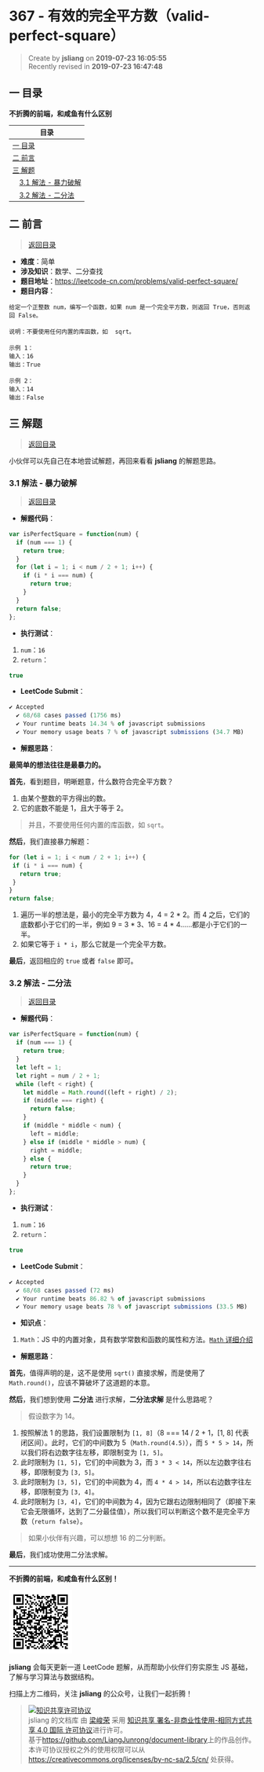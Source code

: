 367 - 有效的完全平方数（valid-perfect-square）
===

> Create by **jsliang** on **2019-07-23 16:05:55**  
> Recently revised in **2019-07-23 16:47:48**

## <a name="chapter-one" id="chapter-one">一 目录</a>

**不折腾的前端，和咸鱼有什么区别**

| 目录 |
| --- | 
| [一 目录](#chapter-one) | 
| <a name="catalog-chapter-two" id="catalog-chapter-two"></a>[二 前言](#chapter-two) |
| <a name="catalog-chapter-three" id="catalog-chapter-three"></a>[三 解题](#chapter-three) |
| &emsp;[3.1 解法 - 暴力破解](#chapter-three-one) |
| &emsp;[3.2 解法 - 二分法](#chapter-three-two) |

## <a name="chapter-two" id="chapter-two">二 前言</a>

> [返回目录](#chapter-one)

* **难度**：简单
* **涉及知识**：数学、二分查找
* **题目地址**：https://leetcode-cn.com/problems/valid-perfect-square/
* **题目内容**：

```
给定一个正整数 num，编写一个函数，如果 num 是一个完全平方数，则返回 True，否则返回 False。

说明：不要使用任何内置的库函数，如  sqrt。

示例 1：
输入：16
输出：True

示例 2：
输入：14
输出：False
```

## <a name="chapter-three" id="chapter-three">三 解题</a>

> [返回目录](#chapter-one)

小伙伴可以先自己在本地尝试解题，再回来看看 **jsliang** 的解题思路。

### <a name="chapter-three-one" id="chapter-three-one">3.1 解法 - 暴力破解</a>

> [返回目录](#chapter-one)

* **解题代码**：

```js
var isPerfectSquare = function(num) {
  if (num === 1) {
    return true;
  }
  for (let i = 1; i < num / 2 + 1; i++) {
    if (i * i === num) {
      return true;
    }
  }
  return false;
};
```

* **执行测试**：

1. `num`：`16`
2. `return`：

```js
true
```

* **LeetCode Submit**：

```js
✔ Accepted
  ✔ 68/68 cases passed (1756 ms)
  ✔ Your runtime beats 14.34 % of javascript submissions
  ✔ Your memory usage beats 7 % of javascript submissions (34.7 MB)
```

* **解题思路**：

**最简单的想法往往是最暴力的。**

**首先**，看到题目，明晰题意，什么数符合完全平方数？

1. 由某个整数的平方得出的数。
2. 它的底数不能是 1，且大于等于 2。

> 并且，不要使用任何内置的库函数，如 `sqrt`。

**然后**，我们直接暴力解题：

```js
for (let i = 1; i < num / 2 + 1; i++) {
 if (i * i === num) {
   return true;
 }
}
return false;
```

1. 遍历一半的想法是，最小的完全平方数为 4，4 = 2 * 2。而 4 之后，它们的底数都小于它们的一半，例如 9 = 3 * 3、16 = 4 * 4……都是小于它们的一半。
2. 如果它等于 `i * i`，那么它就是一个完全平方数。

**最后**，返回相应的 `true` 或者 `false` 即可。

### <a name="chapter-three-two" id="chapter-three-two">3.2 解法 - 二分法</a>

> [返回目录](#chapter-one)

* **解题代码**：

```js
var isPerfectSquare = function(num) {
  if (num === 1) {
    return true;
  }
  let left = 1;
  let right = num / 2 + 1;
  while (left < right) {
    let middle = Math.round((left + right) / 2);
    if (middle === right) {
      return false;
    }
    if (middle * middle < num) {
      left = middle;
    } else if (middle * middle > num) {
      right = middle;
    } else {
      return true;
    }
  }
};
```

* **执行测试**：

1. `num`：`16`
2. `return`：

```js
true
```

* **LeetCode Submit**：

```js
✔ Accepted
  ✔ 68/68 cases passed (72 ms)
  ✔ Your runtime beats 86.82 % of javascript submissions
  ✔ Your memory usage beats 78 % of javascript submissions (33.5 MB)
```

* **知识点**：

1. `Math`：JS 中的内置对象，具有数学常数和函数的属性和方法。[`Math` 详细介绍](https://github.com/LiangJunrong/document-library/blob/master/JavaScript-library/JavaScript/Object/Math.md)

* **解题思路**：

**首先**，值得声明的是，这不是使用 `sqrt()` 直接求解，而是使用了 `Math.round()`，应该不算破坏了这道题的本意。

**然后**，我们想到使用 **二分法** 进行求解，**二分法求解** 是什么思路呢？

> 假设数字为 14。

1. 按照解法 1 的思路，我们设置限制为 `[1, 8]`（8 === 14 / 2 + 1，[1, 8] 代表闭区间）。此时，它们的中间数为 5（`Math.round(4.5)`），而 `5 * 5 > 14`，所以我们将右边数字往左移，即限制变为 `[1, 5]`。
2. 此时限制为 `[1, 5]`，它们的中间数为 3，而 `3 * 3 < 14`，所以左边数字往右移，即限制变为 `[3, 5]`。
3. 此时限制为 `[3, 5]`，它们的中间数为 4，而 `4 * 4 > 14`，所以右边数字往左移，即限制变为 `[3, 4]`。
4. 此时限制为 `[3, 4]`，它们的中间数为 4，因为它跟右边限制相同了（即接下来它会无限循环，达到了二分最佳值），所以我们可以判断这个数不是完全平方数（`return false`）。

> 如果小伙伴有兴趣，可以想想 16 的二分判断。

**最后**，我们成功使用二分法求解。

---

**不折腾的前端，和咸鱼有什么区别！**

![图](../../../public-repertory/img/z-small-wechat-public-address.jpg)

**jsliang** 会每天更新一道 LeetCode 题解，从而帮助小伙伴们夯实原生 JS 基础，了解与学习算法与数据结构。

扫描上方二维码，关注 **jsliang** 的公众号，让我们一起折腾！

> <a rel="license" href="http://creativecommons.org/licenses/by-nc-sa/4.0/"><img alt="知识共享许可协议" style="border-width:0" src="https://i.creativecommons.org/l/by-nc-sa/4.0/88x31.png" /></a><br /><span xmlns:dct="http://purl.org/dc/terms/" property="dct:title">jsliang 的文档库</span> 由 <a xmlns:cc="http://creativecommons.org/ns#" href="https://github.com/LiangJunrong/document-library" property="cc:attributionName" rel="cc:attributionURL">梁峻荣</a> 采用 <a rel="license" href="http://creativecommons.org/licenses/by-nc-sa/4.0/">知识共享 署名-非商业性使用-相同方式共享 4.0 国际 许可协议</a>进行许可。<br />基于<a xmlns:dct="http://purl.org/dc/terms/" href="https://github.com/LiangJunrong/document-library" rel="dct:source">https://github.com/LiangJunrong/document-library</a>上的作品创作。<br />本许可协议授权之外的使用权限可以从 <a xmlns:cc="http://creativecommons.org/ns#" href="https://creativecommons.org/licenses/by-nc-sa/2.5/cn/" rel="cc:morePermissions">https://creativecommons.org/licenses/by-nc-sa/2.5/cn/</a> 处获得。